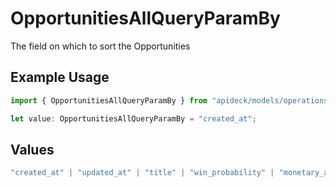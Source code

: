 # OpportunitiesAllQueryParamBy

The field on which to sort the Opportunities

## Example Usage

```typescript
import { OpportunitiesAllQueryParamBy } from "apideck/models/operations";

let value: OpportunitiesAllQueryParamBy = "created_at";
```

## Values

```typescript
"created_at" | "updated_at" | "title" | "win_probability" | "monetary_amount" | "status"
```